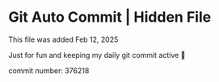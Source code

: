 # Git Auto Commit | Hidden File

This file was added Feb 12, 2025

Just for fun and keeping my daily git commit active 🤪

commit number: 376218
